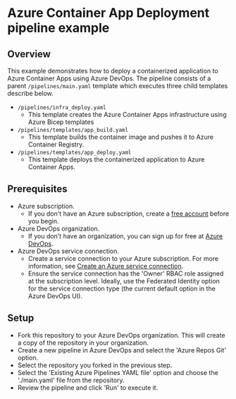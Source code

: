 # Azure Container App Deployment pipeline example

## Overview

This example demonstrates how to deploy a containerized application to Azure Container Apps using Azure DevOps. The pipeline consists of a parent `/pipelines/main.yaml` template which executes three child templates describe below.

- `/pipelines/infra_deploy.yaml`
  - This template creates the Azure Container Apps infrastructure using Azure Bicep templates
- `/pipelines/templates/app_build.yaml`
  - This template builds the container image and pushes it to Azure Container Registry.
- `/pipelines/templates/app_deploy.yaml`
  - This template deploys the containerized application to Azure Container Apps.

## Prerequisites

- Azure subscription.
  - If you don't have an Azure subscription, create a [free account](https://azure.microsoft.com/free/?ref=microsoft.com&utm_source=microsoft.com&utm_medium=docs&utm_campaign=visualstudio) before you begin.
- Azure DevOps organization.
  - If you don't have an organization, you can sign up for free at [Azure DevOps](https://dev.azure.com/?WT.mc_id=DOP-MVP-5001511).
- Azure DevOps service connection.
  - Create a service connection to your Azure subscription. For more information, see [Create an Azure service connection](https://go.microsoft.com/fwlink/?LinkId=623000).
  - Ensure the service connection has the 'Owner' RBAC role assigned at the subscription level. Ideally, use the Federated Identity option for the service connection type (the current default option in the Azure DevOps UI).

## Setup

- Fork this repository to your Azure DevOps organization. This will create a copy of the repository in your organization.
- Create a new pipeline in Azure DevOps and select the 'Azure Repos Git' option.
- Select the repository you forked in the previous step.
- Select the 'Existing Azure Pipelines YAML file' option and choose the './main.yaml' file from the repository.
- Review the pipeline and click 'Run' to execute it.
